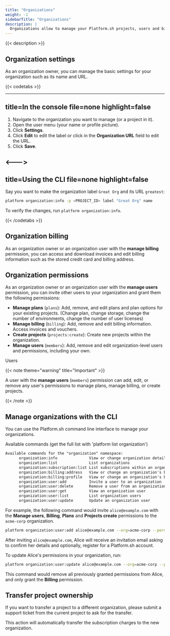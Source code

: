 ```yaml
---
title: "Organizations"
weight: -1
sidebarTitle: "Organizations"
description: |
  Organizations allow to manage your Platform.sh projects, users and billing.
---
```


{{< description >}}

## Organization settings

As an organization owner, you can manage the basic settings for your organization such as its name and URL.


{{< codetabs >}}

---
title=In the console
file=none
highlight=false
---

1. Navigate to the organization you want to manage (or a project in it).
1. Open the user menu (your name or profile picture).
1. Click **Settings**.
1. Click **Edit** to edit the label or click in the **Organization URL** field to edit the URL.
1. Click **Save**.

<--->
---
title=Using the CLI
file=none
highlight=false
---

Say you want to make the organization label `Great Org` and its URL `greatest`:

```bash
platform organization:info -p <PROJECT_ID> label "Great Org" name 
```

To verify the changes, run `platform organization:info`.

{{< /codetabs >}}

## Organization billing

As an organization owner or an organization user with the **manage billing** permission,
you can access and download invoices and edit billing information such as the stored credit card and billing address.

## Organization permissions

As an organization owner or an organization user with the **manage users** permission,
you can invite other users to your organization and grant them the following permissions:

* **Manage plans** (`plans`):
  Add, remove, and edit plans and plan options for your existing projects.
  (Change plan, change storage, change the number of environments, change the number of user licenses)
* **Manage billing** (`billing`):
  Add, remove and edit billing information.
  Access invoices and vouchers.
* **Create projects** (`projects:create`):
  Create new projects within the organization.
* **Manage users** (`members`):
  Add, remove and edit organization-level users and permissions, including your own.

Users

{{< note theme="warning" title="Important" >}}

A user with the **manage users** (`members`) permission can add, edit, or remove any user's permissions
to manage plans, manage billing, or create projects.

{{< /note >}}

## Manage organizations with the CLI

You can use the Platform.sh command line interface to manage your organizations.

Available commands (get the full list with 'platform list organization')

```txt
Available commands for the "organization" namespace:
      organization:info              View or change organization details
      organization:list              List organizations
      organization:subscription:list List subscriptions within an organization
      organization:billing:address   View or change an organization's billing address
      organization:billing:profile   View or change an organization's billing profile
      organization:user:add          Invite a user to an organization
      organization:user:delete       Remove a user from an organization
      organization:user:get          View an organization user
      organization:user:list         List organization users
      organization:user:update       Update an organization user
```

For example, the following command would invite `alice@example.com` with the **Manage users**, **Billing**, **Plans** and **Projects create** permissions to the `acme-corp` organization.

```bash
platform organization:user:add alice@example.com --org=acme-corp --permission=members,billing,plans,projects:create
```

After inviting `alice@example.com`, Alice will receive an invitation email asking to confirm her details and optionally, register for a Platform.sh account.

To update Alice's permissions in your organization, run:

```bash
platform organization:user:update alice@example.com --org=acme-corp --permission=billing
```

This command would remove all previously granted permissions from Alice, and only grant the **Billing** permission.

## Transfer project ownership

If you want to transfer a project to a different organization, please submit a support ticket from the current project to ask for the transfer.

This action will automatically transfer the subscription charges to the new organization.
